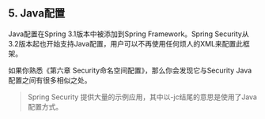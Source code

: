 ## 5. Java配置

Java配置在Spring 3.1版本中被添加到Spring Framework。Spring Security从3.2版本起也开始支持Java配置，用户可以不再使用任何烦人的XML来配置此框架。

如果你熟悉《第六章 Security命名空间配置》，那么你会发现它与Security Java配置之间有很多相似之处。

> Spring Security 提供大量的示例应用，其中以-jc结尾的意思是使用了Java配置方式。
